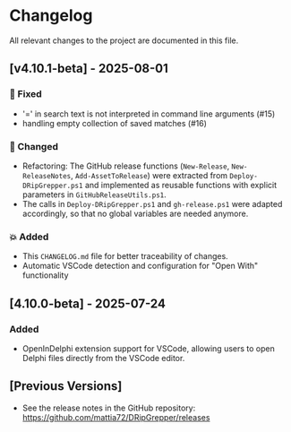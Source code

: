
# Changelog

All relevant changes to the project are documented in this file.

## [v4.10.1-beta] - 2025-08-01

### 🐞 Fixed
- '=' in search text is not interpreted in command line arguments (#15)
- handling empty collection of saved matches (#16)

### 🔄 Changed
- Refactoring: The GitHub release functions (`New-Release`, `New-ReleaseNotes`, `Add-AssetToRelease`) were extracted from `Deploy-DRipGrepper.ps1` and implemented as reusable functions with explicit parameters in `GitHubReleaseUtils.ps1`.
- The calls in `Deploy-DRipGrepper.ps1` and `gh-release.ps1` were adapted accordingly, so that no global variables are needed anymore.

### 💥 Added
- This `CHANGELOG.md` file for better traceability of changes.
- Automatic VSCode detection and configuration for "Open With" functionality

## [4.10.0-beta] - 2025-07-24

### Added
- OpenInDelphi extension support for VSCode, allowing users to open Delphi files directly from the VSCode editor.

## [Previous Versions]
- See the release notes in the GitHub repository: https://github.com/mattia72/DRipGrepper/releases
